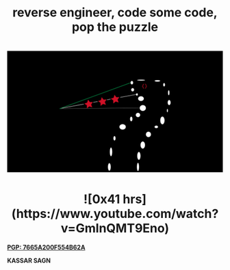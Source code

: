 <h1 align="center">reverse engineer, code some code, pop the puzzle</h1>
<h1 align="center"><img src="logo.jpeg" /></h1>

<h1 align="center">![0x41 hrs](https://www.youtube.com/watch?v=GmlnQMT9Eno)</h1>

[**PGP: 7665A200F554B62A**](https://keybase.io/tjkr0wn/pgp_keys.asc)

__KASSAR SAGN__
